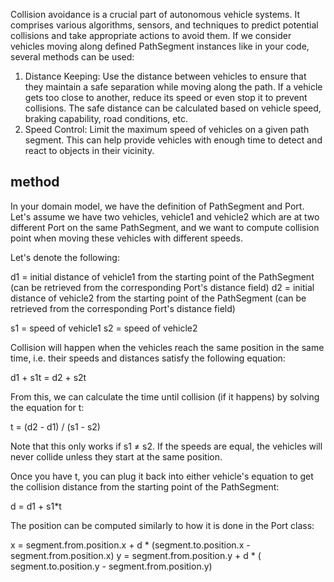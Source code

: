 Collision avoidance is a crucial part of autonomous vehicle systems. It comprises various algorithms, sensors, and
techniques to predict potential collisions and take appropriate actions to avoid them. If we consider vehicles moving
along defined PathSegment instances like in your code, several methods can be used:

1. Distance Keeping: Use the distance between vehicles to ensure that they maintain a safe separation while moving along
   the path. If a vehicle gets too close to another, reduce its speed or even stop it to prevent collisions. The safe
   distance can be calculated based on vehicle speed, braking capability, road conditions, etc.
2. Speed Control: Limit the maximum speed of vehicles on a given path segment. This can help provide vehicles with
   enough time to detect and react to objects in their vicinity.

## method

In your domain model, we have the definition of PathSegment and Port. Let's assume we have two vehicles, vehicle1 and
vehicle2 which are at two different Port on the same PathSegment, and we want to compute collision point when moving
these vehicles with different speeds.

Let's denote the following:

d1 = initial distance of vehicle1 from the starting point of the PathSegment (can be retrieved from the corresponding
Port's distance field) d2 = initial distance of vehicle2 from the starting point of the PathSegment (can be retrieved
from the corresponding Port's distance field)

s1 = speed of vehicle1 s2 = speed of vehicle2

Collision will happen when the vehicles reach the same position in the same time, i.e. their speeds and distances
satisfy the following equation:

d1 + s1t = d2 + s2t

From this, we can calculate the time until collision (if it happens) by solving the equation for t:

t = (d2 - d1) / (s1 - s2)

Note that this only works if s1 ≠ s2. If the speeds are equal, the vehicles will never collide unless they start at the
same position.

Once you have t, you can plug it back into either vehicle's equation to get the collision distance from the starting
point of the PathSegment:

d = d1 + s1*t

The position can be computed similarly to how it is done in the Port class:

x = segment.from.position.x + d * (segment.to.position.x - segment.from.position.x) y = segment.from.position.y + d * (
segment.to.position.y - segment.from.position.y)